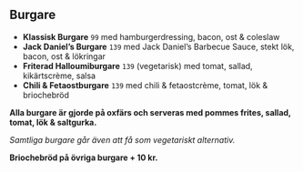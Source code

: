 ## Burgare

* **Klassisk Burgare** `99` med hamburgerdressing, bacon, ost & coleslaw
* **Jack Daniel’s Burgare** `139` med Jack Daniel’s Barbecue Sauce, stekt lök, bacon, ost & lökringar
* **Friterad Halloumiburgare** `139` (vegetarisk) med tomat, sallad, kikärtscrème, salsa
* **Chili & Fetaostburgare** `139` med chili & fetaostcrème, tomat, lök & briochebröd

**Alla burgare är gjorde på oxfärs och serveras med pommes frites, sallad, tomat, lök & saltgurka.**

*Samtliga burgare går även att få som vegetariskt alternativ.*

**Briochebröd på övriga burgare + 10 kr.**
